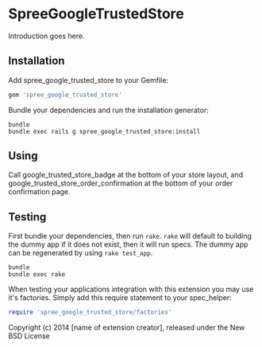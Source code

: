 SpreeGoogleTrustedStore
=======================

Introduction goes here.

Installation
------------

Add spree_google_trusted_store to your Gemfile:

```ruby
gem 'spree_google_trusted_store'
```

Bundle your dependencies and run the installation generator:

```shell
bundle
bundle exec rails g spree_google_trusted_store:install
```

Using
-----

Call google_trusted_store_badge at the bottom of your store layout, and google_trusted_store_order_confirmation
at the bottom of your order confirmation page.

Testing
-------

First bundle your dependencies, then run `rake`. `rake` will default to building the dummy app if it does not exist, then it will run specs. The dummy app can be regenerated by using `rake test_app`.

```shell
bundle
bundle exec rake
```

When testing your applications integration with this extension you may use it's factories.
Simply add this require statement to your spec_helper:

```ruby
require 'spree_google_trusted_store/factories'
```

Copyright (c) 2014 [name of extension creator], released under the New BSD License
